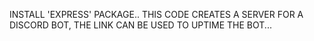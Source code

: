INSTALL 'EXPRESS' PACKAGE..
THIS CODE CREATES A SERVER FOR A DISCORD BOT, THE LINK CAN BE USED TO UPTIME THE BOT...
